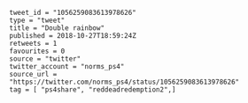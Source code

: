 ```
tweet_id = "1056259083613978626"
type = "tweet"
title = "Double rainbow"
published = 2018-10-27T18:59:24Z
retweets = 1
favourites = 0
source = "twitter"
twitter_account = "norms_ps4"
source_url = "https://twitter.com/norms_ps4/status/1056259083613978626"
tag = [ "ps4share", "reddeadredemption2",]
```

<p class='image'><img src='https://mnf.m17s.net/2018/10/27/DqiWCTLXQAAk9f5.jpg' alt=''></p>

